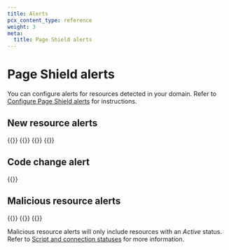 ```yaml
---
title: Alerts
pcx_content_type: reference
weight: 3
meta:
  title: Page Shield alerts
---
```


# Page Shield alerts

You can configure alerts for resources detected in your domain. Refer to [Configure Page Shield alerts](/page-shield/detection/configure-alerts/) for instructions.

## New resource alerts

{{<available-notifications product="Page Shield" notificationName="Page Shield New Resources Alert">}}
{{<available-notifications product="Page Shield" notificationName="Page Shield New Domain Alert">}}
{{<available-notifications product="Page Shield" notificationName="Page Shield New Resource Exceeds Max URL Length Alert">}}
{{<available-notifications product="Page Shield" notificationName="Page Shield New Cookie Alert">}}

## Code change alert

{{<available-notifications product="Page Shield" notificationName="Page Shield New Code Change Detection Alert">}}

## Malicious resource alerts

{{<available-notifications product="Page Shield" notificationName="Page Shield New Malicious Domain Alert">}}
{{<available-notifications product="Page Shield" notificationName="Page Shield New Malicious URL Alert">}}
{{<available-notifications product="Page Shield" notificationName="Page Shield New Malicious Script Alert">}}

Malicious resource alerts will only include resources with an _Active_ status. Refer to [Script and connection statuses](/page-shield/reference/script-statuses/) for more information.
